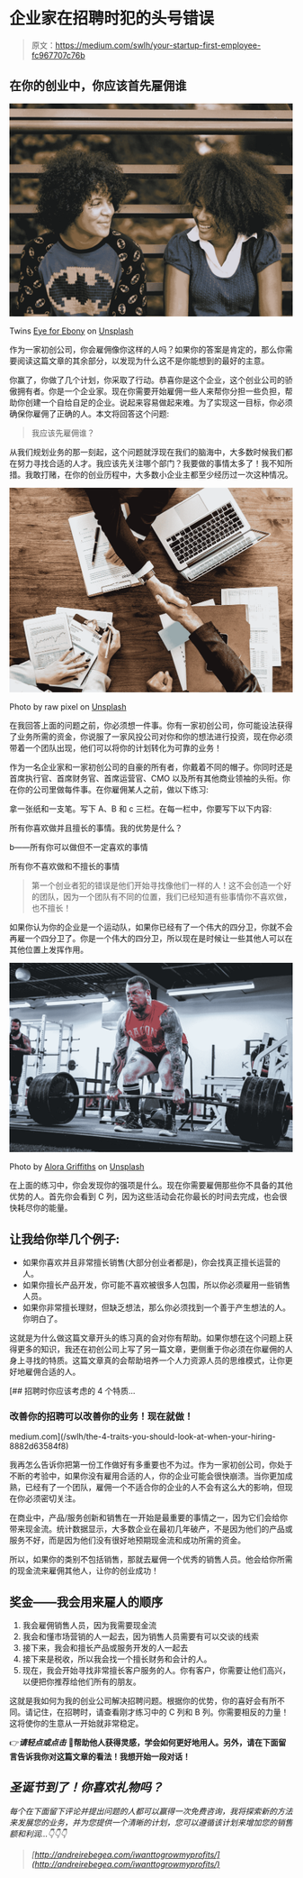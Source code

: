 # 企业家在招聘时犯的头号错误

> 原文：<https://medium.com/swlh/your-startup-first-employee-fc967707c76b>

## 在你的创业中，你应该首先雇佣谁

![](img/e7a4cdaefff701aa7a372d503bc15fa0.png)

Twins [Eye for Ebony](https://unsplash.com/@eyeforebony?utm_source=medium&utm_medium=referral) on [Unsplash](https://unsplash.com?utm_source=medium&utm_medium=referral)

作为一家初创公司，你会雇佣像你这样的人吗？如果你的答案是肯定的，那么你需要阅读这篇文章的其余部分，以发现为什么这不是你能想到的最好的主意。

你赢了，你做了几个计划，你采取了行动。恭喜你是这个企业，这个创业公司的骄傲拥有者。你是一个企业家。现在你需要开始雇佣一些人来帮你分担一些负担，帮助你创建一个自给自足的企业。说起来容易做起来难。为了实现这一目标，你必须确保你雇佣了正确的人。本文将回答这个问题:

> 我应该先雇佣谁？

从我们规划业务的那一刻起，这个问题就浮现在我们的脑海中，大多数时候我们都在努力寻找合适的人才。我应该先关注哪个部门？我要做的事情太多了！我不知所措。我敢打赌，在你的创业历程中，大多数小企业主都至少经历过一次这种情况。

![](img/863d0de4a12cdbf545d4da92ead6dc9b.png)

Photo by raw pixel on [Unsplash](https://unsplash.com?utm_source=medium&utm_medium=referral)

在我回答上面的问题之前，你必须想一件事。你有一家初创公司，你可能设法获得了业务所需的资金，你说服了一家风投公司对你和你的想法进行投资，现在你必须带着一个团队出现，他们可以将你的计划转化为可靠的业务！

作为一名企业家和一家初创公司的自豪的所有者，你戴着不同的帽子。你同时还是首席执行官、首席财务官、首席运营官、CMO 以及所有其他商业领袖的头衔。你在你的公司里做每件事。在你雇佣某人之前，做以下练习:

拿一张纸和一支笔。写下 A、B 和 c 三栏。在每一栏中，你要写下以下内容:

所有你喜欢做并且擅长的事情。我的优势是什么？

b——所有你可以做但不一定喜欢的事情

所有你不喜欢做和不擅长的事情

> 第一个创业者犯的错误是他们开始寻找像他们一样的人！这不会创造一个好的团队，因为一个团队有不同的位置，我们已经知道有些事情你不喜欢做，也不擅长！

如果你认为你的企业是一个运动队，如果你已经有了一个伟大的四分卫，你就不会再雇一个四分卫了。你是一个伟大的四分卫，所以现在是时候让一些其他人可以在其他位置上发挥作用。

![](img/69f7259f9784d905a0fba7c0fbeff9fe.png)

Photo by [Alora Griffiths](https://unsplash.com/@aloragriffiths?utm_source=medium&utm_medium=referral) on [Unsplash](https://unsplash.com?utm_source=medium&utm_medium=referral)

在上面的练习中，你会发现你的强项是什么。现在你需要雇佣那些你不具备的其他优势的人。首先你会看到 C 列，因为这些活动会花你最长的时间去完成，也会很快耗尽你的能量。

## 让我给你举几个例子:

*   如果你喜欢并且非常擅长销售(大部分创业者都是)，你会找真正擅长运营的人。
*   如果你擅长产品开发，你可能不喜欢被很多人包围，所以你必须雇用一些销售人员。
*   如果你非常擅长理财，但缺乏想法，那么你必须找到一个善于产生想法的人。你明白了。

这就是为什么做这篇文章开头的练习真的会对你有帮助。如果你想在这个问题上获得更多的知识，我还在初创公司上写了另一篇文章，更侧重于你必须在你雇佣的人身上寻找的特质。这篇文章真的会帮助培养一个人力资源人员的思维模式，让你更好地雇佣合适的人。

[](/swlh/the-4-traits-you-should-look-at-when-your-hiring-8882d63584f8) [## 招聘时你应该考虑的 4 个特质…

### 改善你的招聘可以改善你的业务！现在就做！

medium.com](/swlh/the-4-traits-you-should-look-at-when-your-hiring-8882d63584f8) 

我再怎么告诉你把第一份工作做好有多重要也不为过。作为一家初创公司，你处于不断的考验中，如果你没有雇用合适的人，你的企业可能会很快崩溃。当你更加成熟，已经有了一个团队，雇佣一个不适合你的企业的人不会有这么大的影响，但现在你必须密切关注。

在商业中，产品/服务创新和销售在一开始是最重要的事情之一，因为它们会给你带来现金流。统计数据显示，大多数企业在最初几年破产，不是因为他们的产品或服务不好，而是因为他们没有很好地预期现金流和成功所需的资金。

所以，如果你的类别不包括销售，那就去雇佣一个优秀的销售人员。他会给你所需的现金流来雇佣其他人，让你的创业成功！

## 奖金——我会用来雇人的顺序

1.  我会雇佣销售人员，因为我需要现金流
2.  我会和懂市场营销的人一起去，因为销售人员需要有可以交谈的线索
3.  接下来，我会和擅长产品或服务开发的人一起去
4.  接下来是税收，所以我会找一个擅长财务和会计的人。
5.  现在，我会开始寻找非常擅长客户服务的人。你有客户，你需要让他们高兴，以便把你推荐给他们所有的朋友。

这就是我如何为我的创业公司解决招聘问题。根据你的优势，你的喜好会有所不同。请记住，在招聘时，请查看刚才练习中的 C 列和 B 列。你需要相反的力量！这将使你的生意从一开始就非常稳定。

👉***请轻点或点击*** 👏**帮助他人获得灵感，学会如何更好地用人。另外，请在下面留言告诉我你对这篇文章的看法！我想开始一段对话！**

## *圣诞节到了！你喜欢礼物吗？*

*每个在下面留下评论并提出问题的人都可以赢得一次免费咨询，我将探索新的方法来发展您的业务，并为您提供一个清晰的计划，您可以遵循该计划来增加您的销售额和利润…👇👇👇*

> *[http://andreirebegea.com/iwanttogrowmyprofits/](http://andreirebegea.com/iwanttogrowmyprofits/)*